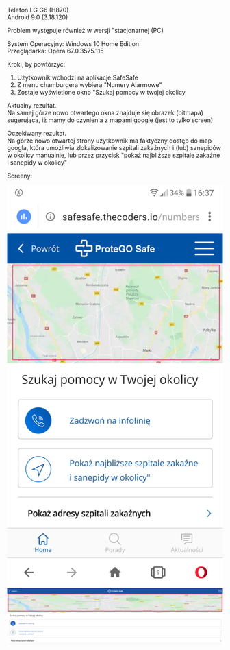 Telefon LG G6 (H870)  
Android 9.0 (3.18.120)  

Problem występuje również w wersji "stacjonarnej (PC)  

System Operacyjny: Windows 10 Home Edition  
Przeglądarka: Opera 67.0.3575.115  

Kroki, by powtórzyć:  

1. Użytkownik wchodzi na aplikacje SafeSafe  
2. Z menu chamburgera wybiera "Numery Alarmowe"  
3. Zostaje wyświetlone okno "Szukaj pomocy w twojej okolicy  

Aktualny rezultat.  
Na samej górze nowo otwartego okna znajduje się obrazek (bitmapa) sugerująca, iż mamy do czynienia z mapami google (jest to tylko screen)  

Oczekiwany rezultat.  
Na górze nowo otwartej strony użytkownik ma faktyczny dostęp do map googla, która umożliwia zlokalizowanie szpitali zakaźnych i (lub) sanepidów w okolicy manualnie, lub przez przycisk "pokaż najbliższe szpitale zakaźne i sanepidy w okolicy"  

Screeny:  

<img src="img/Google_Maps_App.png">
<img src="img/Google_Maps_PC.png">

